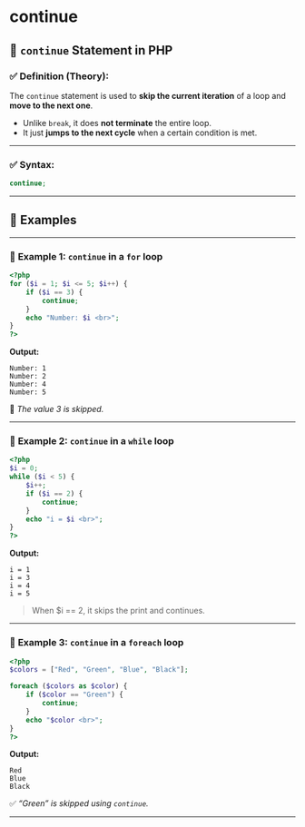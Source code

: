 # continue

## 🔁 `continue` Statement in PHP

### ✅ **Definition (Theory):**

The `continue` statement is used to **skip the current iteration** of a loop and **move to the next one**.

- Unlike `break`, it does **not terminate** the entire loop.
- It just **jumps to the next cycle** when a certain condition is met.

---

### ✅ **Syntax:**

```php
continue;

```

---

## 📘 **Examples**

---

### 🔹 **Example 1: `continue` in a `for` loop**

```php
<?php
for ($i = 1; $i <= 5; $i++) {
    if ($i == 3) {
        continue;
    }
    echo "Number: $i <br>";
}
?>

```

**Output:**

```
Number: 1
Number: 2
Number: 4
Number: 5

```

📝 *The value 3 is skipped.*

---

### 🔹 **Example 2: `continue` in a `while` loop**

```php
<?php
$i = 0;
while ($i < 5) {
    $i++;
    if ($i == 2) {
        continue;
    }
    echo "i = $i <br>";
}
?>

```

**Output:**

```
i = 1
i = 3
i = 4
i = 5

```

> When $i == 2, it skips the print and continues.
> 

---

### 🔹 **Example 3: `continue` in a `foreach` loop**

```php
<?php
$colors = ["Red", "Green", "Blue", "Black"];

foreach ($colors as $color) {
    if ($color == "Green") {
        continue;
    }
    echo "$color <br>";
}
?>

```

**Output:**

```
Red
Blue
Black

```

✅ *“Green” is skipped using `continue`.*

---

